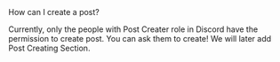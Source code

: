 <detail>
   <summary>How can I create a post?</summary>
    <p>Currently, only the people with Post Creater role in Discord have the permission to create post. You can ask them to create! We will later add Post Creating Section.</p>
</detail>
